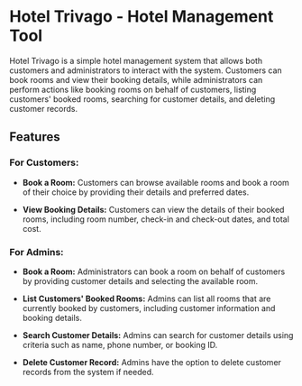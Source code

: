 # Hotel Trivago - Hotel Management Tool

Hotel Trivago is a simple hotel management system that allows both customers and administrators to interact with the system. Customers can book rooms and view their booking details, while administrators can perform actions like booking rooms on behalf of customers, listing customers' booked rooms, searching for customer details, and deleting customer records.

## Features

### For Customers:

- **Book a Room:** Customers can browse available rooms and book a room of their choice by providing their details and preferred dates.

- **View Booking Details:** Customers can view the details of their booked rooms, including room number, check-in and check-out dates, and total cost.

### For Admins:

- **Book a Room:** Administrators can book a room on behalf of customers by providing customer details and selecting the available room.

- **List Customers' Booked Rooms:** Admins can list all rooms that are currently booked by customers, including customer information and booking details.

- **Search Customer Details:** Admins can search for customer details using criteria such as name, phone number, or booking ID.

- **Delete Customer Record:** Admins have the option to delete customer records from the system if needed.
